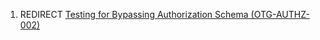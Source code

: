 1.  REDIRECT [Testing for Bypassing Authorization Schema
    (OTG-AUTHZ-002)](Testing_for_Bypassing_Authorization_Schema_\(OTG-AUTHZ-002\) "wikilink")